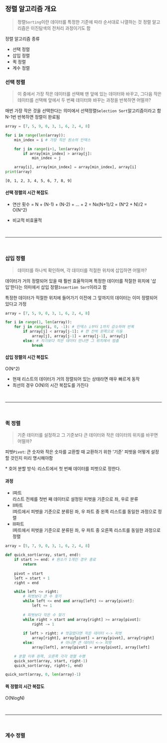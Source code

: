## 정렬 알고리즘 개요
> 정렬`Sorting`이란 데이터를 특정한 기준에 따라 순서대로 나열하는 것
정렬 알고리즘은 이진탐색의 전처리 과정이기도 함

정렬 알고리즘 종류
- 선택 정렬
- 삽입 정렬
- 퀵 정렬
- 계수 정렬

### 선택 정렬
> 이 중에서 가장 작은 데이터를 선택해 맨 앞에 있는 데이터와 바꾸고, 그다음 작은 데이터를 선택해 앞에서 두 번째 데이터와 바꾸는 과정을 반복하면 어떨까?

매번 가장 작은 것을 선택한다는 의미에서 선택정렬`Selection Sort`알고리즘이라고 함
N-1번 반복하면 정렬이 완료됨

```python
array = [7, 5, 9, 0, 3, 1, 6, 2, 4, 8]

for i in range(len(array)):
    min_index = i # 가장 작은 원소의 인덱스

    for j in range(i+1, len(array)):
        if array[min_index] > array[j]:
            min_index = j

    array[i], array[min_index] = array[min_index], array[i]
print(array)
```
```
[0, 1, 2, 3, 4, 5, 6, 7, 8, 9]
```

#### 선택 정렬의 시간 복잡도
- 연산 횟수 = N + (N-1) + (N-2) + ... + 2
            = Nx(N+1)/2
            = (N^2 + N)/2
            = O(N^2)

- 비교적 비효율적

<br>
<hr>
<br>

### 삽입 정렬
> 데이터를 하나씩 확인하며, 각 데이터를 적절한 위치에 삽입하면 어떨까?

데이터가 거의 정렬되어 있을 때 훨씬 효율적이며
특정한 데이터를 적절한 위치에 '삽입'한다는 의미에서 삽입 정렬`Insertion Sort`이라고 함

특정한 데이터가 적절한 위치에 들어가기 이전에 그 앞까지의 데이터는 이미 정렬되어 있다고 가정

```python
array = [7, 5, 9, 0, 3, 1, 6, 2, 4, 8]

for i in range(1, len(array)):
    for j in range(i, 0, -1): # 인덱스 i부터 1까지 감소하며 반복
        if array[j] < array[j-1]: # 한 칸씩 왼쪽으로 이동
            array[j], array[j-1] = array[j-1], array[j]
        else: # 자기보다 작은 데이터 만나면 그 위치에서 멈춤
            break
```

#### 삽입 정렬의 시간 복잡도
O(N^2)
- 현재 리스트의 데이터가 거의 정렬되어 있는 상태라면 매우 빠르게 동작
- 최선의 경우 O(N)의 시간 복잡도를 가진다

<br>
<hr>
<br>


### 퀵 정렬
> 기준 데이터를 설정하고 그 기준보다 큰 데이터와 작은 데이터의 위치를 바꾸면 어떨까?

피벗`Pivot`: 큰 숫자와 작은 숫자를 교환할 때 교환하기 위한 '기준'
피벗을 어떻게 설정할 것인지 미리 명시해야함

\* 호어 분할 방식: 리스트에서 첫 번째 데이터를 피벗으로 정한다.

#### 과정
- Ⅰ파트<br>
    리스트 전체를 첫번 째 데이터로 설정된 피벗을 기준으로 좌, 우로 분류
- Ⅱ파트<br>
    Ⅰ파트에서 피벗을 기준으로 분류된 좌, 우 파트 중 왼쪽 리스트를 동일한 과정으로 정렬   
- Ⅲ파트<br>
    Ⅰ파트에서 피벗을 기준으로 분류된 좌, 우 파트 중 오른쪽 리스트를 동일한 과정으로 정렬

```python
array = [5, 7, 9, 0, 3, 1, 6, 2, 4, 8]

def quick_sort(array, start, end):
    if start >= end: # 원소가 1개인 경우 종료
        return
    
    pivot = start
    left = start + 1
    right = end

    while left <= right:
        # 피벗보다 큰 수 찾기
        while left <= end and array[left] <= array[pivot]:
            left += 1
        
        # 피벗보다 작은 수 찾기
        while right > start and array[right] >= array[pivot]:
            right -= 1
        
        if left > right: # 엇갈렸다면 작은 데이터 <-> 피벗
            array[right], array[pivot] = array[pivot], array[right]
        else:            # 아니면 큰 데이터 <-> 피벗
            array[left], array[pivot] = array[pivot], array[left]

    # 분할 이후 왼쪽, 오른쪽 각각 정렬 수행
    quick_sort(array, start, right-1)
    quick_sort(array, right+1, end)

quick_sort(array, 0, len(array)-1)
```

#### 퀵 정렬의 시간 복잡도
O(NlogN)

<br>
<hr>
<br>

### 계수 정렬